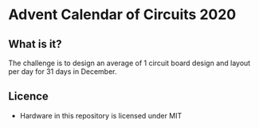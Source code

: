 # Advent Calendar of Circuits 2020 #

## What is it?
The challenge is to design an average of 1 circuit board design and layout per day for 31 days in December.

## Licence
 * Hardware in this repository is licensed under MIT
